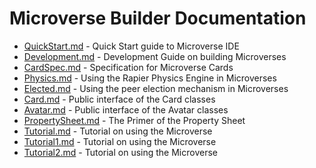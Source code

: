 # Microverse Builder Documentation

* [QuickStart.md](./QuickStart.md) - Quick Start guide to Microverse IDE
* [Development.md](./Development.md) - Development Guide on building Microverses
* [CardSpec.md](./CardSpec.md) - Specification for Microverse Cards
* [Physics.md](./Physics.md) - Using the Rapier Physics Engine in Microverses
* [Elected.md](./Elected.md) - Using the peer election mechanism in Microverses
* [Card.md](./Card.md) - Public interface of the Card classes
* [Avatar.md](./Avatar.md) - Public interface of the Avatar classes
* [PropertySheet.md](./PropertySheet.md) - The Primer of the Property Sheet
* [Tutorial.md](./Tutorial.md) - Tutorial on using the Microverse
* [Tutorial1.md](./Tutorial1.md) - Tutorial on using the Microverse
* [Tutorial2.md](./Tutorial2.md) - Tutorial on using the Microverse
